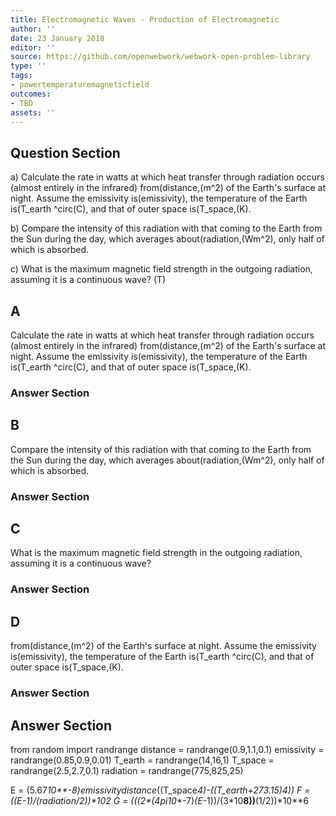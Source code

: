 ```yaml
---
title: Electromagnetic Waves - Production of Electromagnetic
author: ''
date: 23 January 2018
editor: ''
source: https://github.com/openwebwork/webwork-open-problem-library
type: ''
tags:
- powertemperaturemagneticfield
outcomes:
- TBD
assets: ''
---
```


## Question Section 

a) Calculate the rate in watts at which heat transfer through radiation occurs (almost entirely in the infrared) from(distance,(m^2) of the Earth's surface at night. Assume the emissivity is(emissivity), the temperature of the Earth is(T_earth ^circ(C), and that of outer space is(T_space,(K).
 
b) Compare the intensity of this radiation with that coming to the Earth from the Sun during the day, which averages about(radiation,(Wm^2), only half of which is absorbed.
 
c) What is the maximum magnetic field strength in the outgoing radiation, assuming it is a continuous wave?
(T)

## A
Calculate the rate in watts at which heat transfer through radiation occurs (almost entirely in the infrared) from(distance,(m^2) of the Earth's surface at night. Assume the emissivity is(emissivity), the temperature of the Earth is(T_earth ^circ(C), and that of outer space is(T_space,(K).
### Answer Section
## B
Compare the intensity of this radiation with that coming to the Earth from the Sun during the day, which averages about(radiation,(Wm^2), only half of which is absorbed.
### Answer Section
## C
What is the maximum magnetic field strength in the outgoing radiation, assuming it is a continuous wave?
### Answer Section
## D
from(distance,(m^2) of the Earth's surface at night. Assume the emissivity is(emissivity), the temperature of the Earth is(T_earth ^circ(C), and that of outer space is(T_space,(K).
### Answer Section


## Answer Section

from random import randrange
distance = randrange(0.9,1.1,0.1)
emissivity = randrange(0.85,0.9,0.01)
T_earth = randrange(14,16,1)
T_space = randrange(2.5,2.7,0.1)
radiation = randrange(775,825,25)

E = (5.67*10**-8)*emissivity*distance*((T_space**4)-((T_earth+273.15)**4))
F = ((E*-1)/(radiation/2))*10**2
G = (((2*(4*pi*10**-7)*(E*-1))/(3*10**8))**(1/2))*10**6